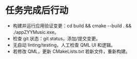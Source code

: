 # 任务完成后行动

- 构建并运行应用验证变更：cd build && cmake --build . && ./appZYYMusic.exe。
- 检查 git 状态：git status，添加/提交变更。
- 无自动 linting/testing，人工检查 QML UI 和逻辑。
- 若修改 QML，更新 CMakeLists.txt 若新文件，重新构建。